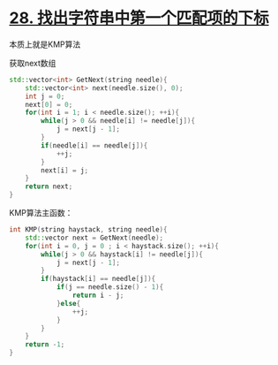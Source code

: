 # [28. 找出字符串中第一个匹配项的下标](https://leetcode.cn/problems/find-the-index-of-the-first-occurrence-in-a-string/)

本质上就是KMP算法

获取next数组

```c++
std::vector<int> GetNext(string needle){
    std::vector<int> next(needle.size(), 0);
    int j = 0;
    next[0] = 0;
    for(int i = 1; i < needle.size(); ++i){
        while(j > 0 && needle[i] != needle[j]){
            j = next[j - 1];
        }
        if(needle[i] == needle[j]){
            ++j;
        }
        next[i] = j;
    }
    return next;
}
```

KMP算法主函数：

```c++
int KMP(string haystack, string needle){
    std::vector next = GetNext(needle);
    for(int i = 0, j = 0 ; i < haystack.size(); ++i){
        while(j > 0 && haystack[i] != needle[j]){
            j = next[j - 1];
        }
        if(haystack[i] == needle[j]){
            if(j == needle.size() - 1){
                return i - j;
            }else{
                ++j;
            }
        }
    }
    return -1;
}
```

